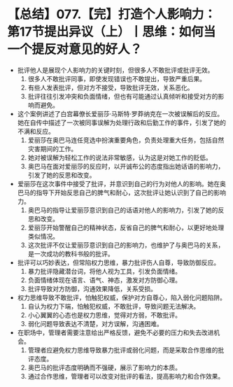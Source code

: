 # 【总结】077.【完】打造个人影响力：第17节提出异议（上）丨思维：如何当一个提反对意见的好人？

-   批评他人是展现个人影响力的关键时刻，但很多人不敢批评或批评无效。
    1.  很多人不敢批评同事，即使发现错误也不敢提出，导致严重后果。
    2.  有些人发表批评，但对方不接受，导致批评无效，关系恶化。
    3.  批评往往引发冲突和负面情绪，但也有可能通过认真倾听和接受对方的影响而避免。
-   这个案例讲述了白宫幕僚长爱丽莎·马斯特·罗莽纳克在一次被误解后的反应。她在自传中描述了一次被同事误解为处理行政和后勤工作的事件，引发了她的不满和反应。
    1.  爱丽莎在奥巴马连任竞选中扮演重要角色，负责处理重大任务，包括自然灾害期间的工作。
    2.  她对被误解为轻松工作的说法非常敏感，认为这是对她工作的贬低。
    3.  奥巴马在面对爱丽莎的反应时，以开诚布公的态度指出她话语的影响力，引发了她的反思和改变。
-   爱丽莎在这次事件中接受了批评，并意识到自己的行为对他人的影响。她在奥巴马的指导下开始反思自己的脾气和耐心，这次批评让她认识到了自己的影响力。
    1.  奥巴马的指导让爱丽莎意识到自己的话语对他人的影响力，引发了她的反思和改变。
    2.  爱丽莎开始警醒自己的精神状态，反省自己的脾气和耐心，以更好地处理类似情况。
    3.  这次批评不仅让爱丽莎意识到自己的影响力，也维护了与奥巴马的关系，是一次成功的教科书般的批评。
-   批评可以巧妙表达，但常陷权力思维，暴力批评伤人自尊，导致防御反应。
    1.  暴力批评隐藏潜台词，将他人视为工具，引发负面情绪。
    2.  负面情绪体现在语言、语气、神态，激发对方防御心理。
    3.  批评导致对方防御，沟通效果降低，关系受损。
-   权力思维导致不敢批评，怕触犯权威，保护对方自尊心，陷入弱化问题陷阱。
    1.  自认为权力下端，怕触犯权威，不敢批评，导致问题无法解决。
    2.  小心翼翼的心态也是权力思维，觉得对方弱，不敢批评。
    3.  弱化问题导致表达不清楚，对方误解，沟通困难。
-   在职场中，管理者需要注意给出严格反馈，避免不必要的压力和失去改进机会。
    1.  管理者应避免权力思维导致暴力批评或弱化问题，而是采取合作思维的批评态度。
    2.  奥巴马的批评态度明确而不强硬，展示了影响力的本质。
    3.  通过合作思维，管理者可以改变对批评的看法，提高影响力和合作效果。